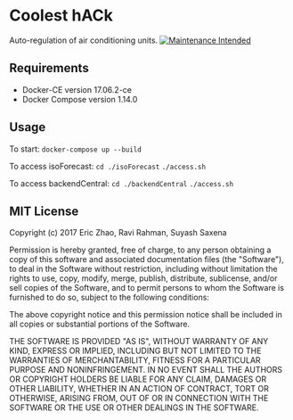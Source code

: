 # Coolest hACk
Auto-regulation of air conditioning units.
[![Maintenance Intended](http://maintained.tech/badge.svg)](http://maintained.tech/)

## Requirements
* Docker-CE version 17.06.2-ce
* Docker Compose version 1.14.0

## Usage
To start:
`docker-compose up --build`

To access isoForecast:
`cd ./isoForecast`
`./access.sh`

To access backendCentral:
`cd ./backendCentral`
`./access.sh`

## MIT License 
Copyright (c) 2017 Eric Zhao, Ravi Rahman, Suyash Saxena

Permission is hereby granted, free of charge, to any person obtaining a copy
of this software and associated documentation files (the "Software"), to deal
in the Software without restriction, including without limitation the rights
to use, copy, modify, merge, publish, distribute, sublicense, and/or sell
copies of the Software, and to permit persons to whom the Software is
furnished to do so, subject to the following conditions:

The above copyright notice and this permission notice shall be included in all
copies or substantial portions of the Software.

THE SOFTWARE IS PROVIDED "AS IS", WITHOUT WARRANTY OF ANY KIND, EXPRESS OR
IMPLIED, INCLUDING BUT NOT LIMITED TO THE WARRANTIES OF MERCHANTABILITY,
FITNESS FOR A PARTICULAR PURPOSE AND NONINFRINGEMENT. IN NO EVENT SHALL THE
AUTHORS OR COPYRIGHT HOLDERS BE LIABLE FOR ANY CLAIM, DAMAGES OR OTHER
LIABILITY, WHETHER IN AN ACTION OF CONTRACT, TORT OR OTHERWISE, ARISING FROM,
OUT OF OR IN CONNECTION WITH THE SOFTWARE OR THE USE OR OTHER DEALINGS IN THE
SOFTWARE.

